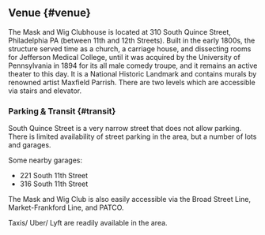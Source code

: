 ## Venue {#venue}

The Mask and Wig Clubhouse is located at 310 South Quince Street, Philadelphia PA (between 11th and 12th Streets).  Built in the early 1800s, the structure served time as a church, a carriage house, and dissecting rooms for Jefferson Medical College, until it was acquired by the University of Pennsylvania in 1894 for its all male comedy troupe, and it remains an active theater to this day.  It is a National Historic Landmark and contains murals by renowned artist Maxfield Parrish.  There are two levels which are accessible via stairs and elevator.  

### Parking <abbr title="and per se and" class="amp">&</abbr> Transit {#transit}

South Quince Street is a very narrow street that does not allow parking.  There is limited availability of street parking in the area, but a number of lots and garages.  

Some nearby garages:

* 221 South 11th Street
* 316 South 11th Street


The Mask and Wig Club is also easily accessible via the Broad Street Line, Market-Frankford Line, and PATCO.  

Taxis/ Uber/ Lyft are readily available in the area.  